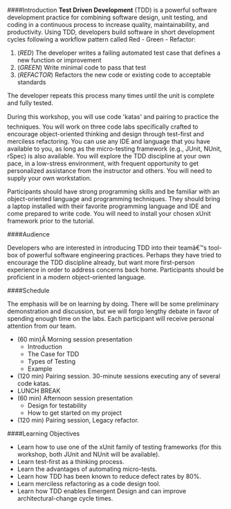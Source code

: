 ####Introduction
**Test Driven Development** (TDD) is a powerful software development practice for combining software design, unit testing, and coding in a continuous process to increase quality, maintainability, and productivity. Using TDD, developers build software in short development cycles following a workflow pattern called Red - Green - Refactor:

1. (*RED*) The developer writes a failing automated test case that defines a new function or improvement
2. (*GREEN*) Write minimal code to pass that test
3. (*REFACTOR*) Refactors the new code or existing code to acceptable standards

The developer repeats this process many times until the unit is complete and fully tested.

During this workshop, you will use code 'katas' and pairing to practice the techniques. You will work on three code labs specifically crafted to encourage object-oriented thinking and design through test-first and merciless refactoring. You can use any IDE and language that you have available to you, as long as the micro-testing framework (e.g., JUnit, NUnit, rSpec) is also available. You will explore the TDD discipline at your own pace, in a low-stress environment, with frequent opportunity to get personalized assistance from the instructor and others. You will need to supply your own workstation.

Participants should have strong programming skills and be familiar with an object-oriented language and programming techniques. They should bring a laptop installed with their favorite programming language and IDE and come prepared to write code. You will need to install your chosen xUnit framework prior to the tutorial.

####Audience

<p>Developers who are interested in introducing TDD into their teamâ€™s tool-box of powerful software engineering practices. Perhaps they have tried to encourage the TDD discipline already, but want more first-person experience in order to address concerns back home. Participants should be proficient in a modern object-oriented language.</p>

####Schedule

The emphasis will be on learning by doing. There will be some preliminary demonstration and discussion, but we will forgo lengthy debate in favor of spending enough time on the labs. Each participant will receive personal attention from our team.

* (60 min)Â Morning session presentation
	* Introduction
	* The Case for TDD
	* Types of Testing
	* Example
* (120 min) Pairing session. 30-minute sessions executing any of several code katas.
* LUNCH BREAK
* (60 min) Afternoon session presentation
	* Design for testability
	* How to get started on my project
* (120 min) Pairing session, Legacy refactor.

####Learning Objectives

* Learn how to use one of the xUnit family of testing frameworks (for this workshop, both JUnit and NUnit will be available).
* Learn test-first as a thinking process.
* Learn the advantages of automating micro-tests.
* Learn how TDD has been known to reduce defect rates by 80%.
* Learn merciless refactoring as a code design tool.
*  Learn how TDD enables Emergent Design and can improve architectural-change cycle times.